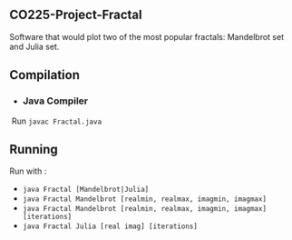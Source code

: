 ## CO225-Project-Fractal
  Software that would plot two of the most popular fractals: Mandelbrot set and Julia set.

## Compilation
- ### Java Compiler
  Run `javac Fractal.java`
  
## Running
  Run with :
  - `java Fractal [Mandelbrot|Julia]`
  - `java Fractal Mandelbrot [realmin, realmax, imagmin, imagmax]`
  - `java Fractal Mandelbrot [realmin, realmax, imagmin, imagmax] [iterations]`
  - `java Fractal Julia [real imag] [iterations]`
  